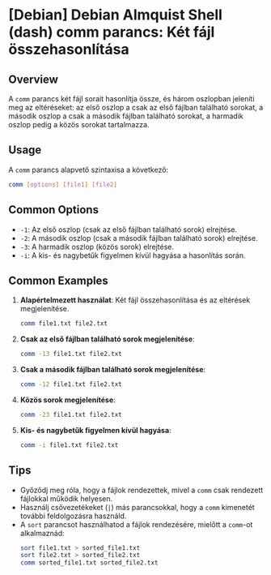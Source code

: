 # [Debian] Debian Almquist Shell (dash) comm parancs: Két fájl összehasonlítása

## Overview
A `comm` parancs két fájl sorait hasonlítja össze, és három oszlopban jeleníti meg az eltéréseket: az első oszlop a csak az első fájlban található sorokat, a második oszlop a csak a második fájlban található sorokat, a harmadik oszlop pedig a közös sorokat tartalmazza.

## Usage
A `comm` parancs alapvető szintaxisa a következő:

```bash
comm [options] [file1] [file2]
```

## Common Options
- `-1`: Az első oszlop (csak az első fájlban található sorok) elrejtése.
- `-2`: A második oszlop (csak a második fájlban található sorok) elrejtése.
- `-3`: A harmadik oszlop (közös sorok) elrejtése.
- `-i`: A kis- és nagybetűk figyelmen kívül hagyása a hasonlítás során.

## Common Examples
1. **Alapértelmezett használat**: Két fájl összehasonlítása és az eltérések megjelenítése.
   ```bash
   comm file1.txt file2.txt
   ```

2. **Csak az első fájlban található sorok megjelenítése**:
   ```bash
   comm -13 file1.txt file2.txt
   ```

3. **Csak a második fájlban található sorok megjelenítése**:
   ```bash
   comm -12 file1.txt file2.txt
   ```

4. **Közös sorok megjelenítése**:
   ```bash
   comm -23 file1.txt file2.txt
   ```

5. **Kis- és nagybetűk figyelmen kívül hagyása**:
   ```bash
   comm -i file1.txt file2.txt
   ```

## Tips
- Győződj meg róla, hogy a fájlok rendezettek, mivel a `comm` csak rendezett fájlokkal működik helyesen.
- Használj csővezetékeket (`|`) más parancsokkal, hogy a `comm` kimenetét további feldolgozásra használd.
- A `sort` parancsot használhatod a fájlok rendezésére, mielőtt a `comm`-ot alkalmaznád:
  ```bash
  sort file1.txt > sorted_file1.txt
  sort file2.txt > sorted_file2.txt
  comm sorted_file1.txt sorted_file2.txt
  ```